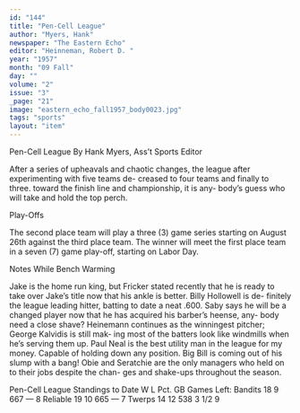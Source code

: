 ```yaml
---
id: "144"
title: "Pen-Cell League"
author: "Myers, Hank"
newspaper: "The Eastern Echo"
editor: "Heinneman, Robert D. "
year: "1957"
month: "09 Fall"
day: ""
volume: "2"
issue: "3"
_page: "21"
image: "eastern_echo_fall1957_body0023.jpg"
tags: "sports"
layout: "item"
---
```

Pen-Cell League
By Hank Myers, Ass’t Sports Editor

After a series of upheavals and chaotic changes,
the league after experimenting with five teams de-
creased to four teams and finally to three.
toward the finish line and championship, it is any-
body’s guess who will take and hold the top perch.

Play-Offs

The second place team will play a three (3)
game series starting on August 26th against the third
place team. The winner will meet the first place
team in a seven (7) game play-off, starting on Labor
Day.

Notes While Bench Warming

Jake is the home run king, but Fricker stated
recently that he is ready to take over Jake’s title
now that his ankle is better. Billy Hollowell is de-
finitely the league leading hitter, batting to date a
neat .600. Saby says he will be a changed player
now that he has acquired his barber’s heense, any-
body need a close shave? Heinemann continues as
the winningest pitcher; George Kalvidis is still mak-
ing most of the batters look like windmills when he’s
serving them up. Paul Neal is the best utility man
in the league for my money. Capable of holding
down any position. Big Bill is coming out of his
slump with a bang! Obie and Seratchie are the only
managers who held on to their jobs despite the chan-
ges and shake-ups throughout the season.

Pen-Cell League
Standings to Date
          W    L    Pct.   GB    Games Left:
Bandits   18   9    667    —       8
Reliable  19  10    665    —       7
Twerps    14  12    538   3 1/2    9
